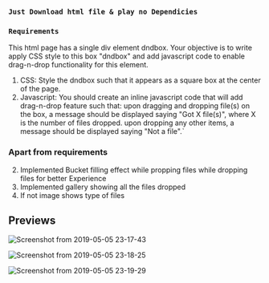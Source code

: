 

### `Just Download html file & play no Dependicies`



### `Requirements`

This html page has a single div element dndbox.
Your objective is to write apply CSS style to this box "dndbox" and add javascript code to enable drag-n-drop functionality for this element.
1) CSS: Style the dndbox such that it appears as a square box at the center of the page.
2) Javascript: You should create an inline javascript code that will add drag-n-drop feature such that:
upon dragging and dropping file(s) on the box, a message should be displayed saying "Got X file(s)", where X is the number of files dropped.
upon dropping any other items, a message should be displayed saying "Not a file".` <br>



### Apart from requirements
2. Implemented Bucket filling effect while propping files while dropping files for better Experience
3. Implemented gallery showing all the files dropped
4. If not image shows type of files


## Previews 

![Screenshot from 2019-05-05 23-17-43](https://user-images.githubusercontent.com/32532380/57198090-6ad59e80-6f8c-11e9-9234-850fa0696b45.png)

![Screenshot from 2019-05-05 23-18-25](https://user-images.githubusercontent.com/32532380/57198091-6c9f6200-6f8c-11e9-94b4-f619efb2fc0c.png)

![Screenshot from 2019-05-05 23-19-29](https://user-images.githubusercontent.com/32532380/57198092-6e692580-6f8c-11e9-8460-9923703587ab.png)
